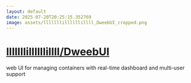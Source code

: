 ```yaml
---
layout: default
date: 2025-07-20T20:25:15.352769
image: assets/lllllllillllllillll_DweebUI_cropped.png
---
```


# [lllllllillllllillll/DweebUI](https://github.com/lllllllillllllillll/DweebUI)

web UI for managing containers with real-time dashboard and multi-user support
